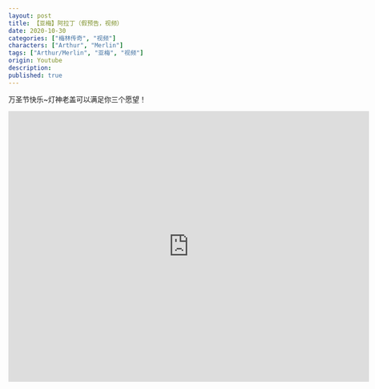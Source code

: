 ```yaml
---
layout: post
title: 【亚梅】阿拉丁（假预告，视频）
date: 2020-10-30
categories: ["梅林传奇", "视频"]
characters: ["Arthur", "Merlin"]
tags: ["Arthur/Merlin", "亚梅", "视频"]
origin: Youtube
description: 
published: true
---
```


万圣节快乐\~灯神老盖可以满足你三个愿望！

<iframe width="720" height="540" src="https://www.youtube.com/embed/vqmKTyBJSXU" frameborder="0" allow="accelerometer; autoplay; clipboard-write; encrypted-media; gyroscope; picture-in-picture" allow="accelerometer; autoplay;" allowfullscreen></iframe>

